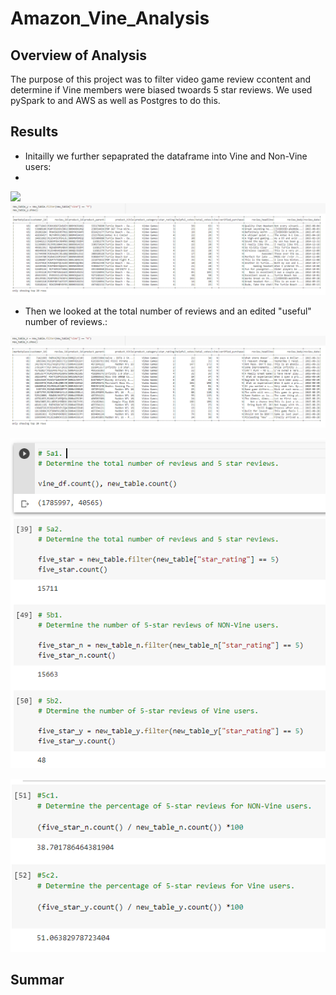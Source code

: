 # Amazon_Vine_Analysis



## Overview of Analysis 

The purpose of this project was to filter video game review ccontent and determine if Vine members were biased twoards 5 star reviews. We used pySpark to and AWS as well as Postgres to do this. 

## Results

- Initailly we further sepaprated the dataframe into Vine and Non-Vine users:
- 
![](https://github.com/Mikeblanchard/Amazon_Vine_Analysis/blob/main/Resources/Chal_16.png%20.png)![](https://github.com/Mikeblanchard/Amazon_Vine_Analysis/blob/main/Resources/Chal_16-5.png%20.png)

- Then we looked at the total number of reviews and an edited "useful" number of reviews.:

![](https://github.com/Mikeblanchard/Amazon_Vine_Analysis/blob/main/Resources/Chal_16-2.png%20.png)

![](https://github.com/Mikeblanchard/Amazon_Vine_Analysis/blob/main/Resources/Chal_16-3.png%20.png)

![](https://github.com/Mikeblanchard/Amazon_Vine_Analysis/blob/main/Resources/Chal_16-4.png%20.png)


## Summar

